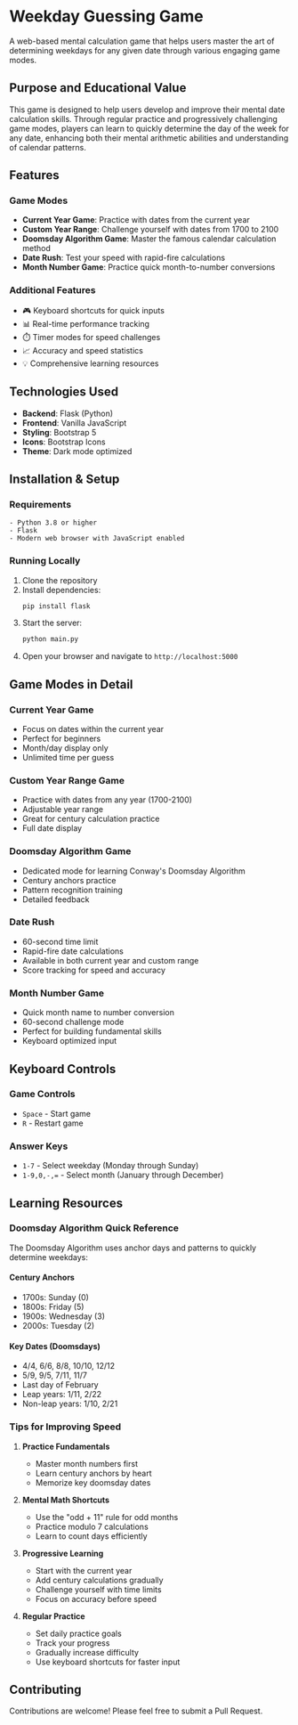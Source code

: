 # Weekday Guessing Game

A web-based mental calculation game that helps users master the art of determining weekdays for any given date through various engaging game modes.

## Purpose and Educational Value

This game is designed to help users develop and improve their mental date calculation skills. Through regular practice and progressively challenging game modes, players can learn to quickly determine the day of the week for any date, enhancing both their mental arithmetic abilities and understanding of calendar patterns.

## Features

### Game Modes
- **Current Year Game**: Practice with dates from the current year
- **Custom Year Range**: Challenge yourself with dates from 1700 to 2100
- **Doomsday Algorithm Game**: Master the famous calendar calculation method
- **Date Rush**: Test your speed with rapid-fire calculations
- **Month Number Game**: Practice quick month-to-number conversions

### Additional Features
- 🎮 Keyboard shortcuts for quick inputs
- 📊 Real-time performance tracking
- ⏱️ Timer modes for speed challenges
- 📈 Accuracy and speed statistics
- 💡 Comprehensive learning resources

## Technologies Used

- **Backend**: Flask (Python)
- **Frontend**: Vanilla JavaScript
- **Styling**: Bootstrap 5
- **Icons**: Bootstrap Icons
- **Theme**: Dark mode optimized

## Installation & Setup

### Requirements

```plaintext
- Python 3.8 or higher
- Flask
- Modern web browser with JavaScript enabled
```

### Running Locally

1. Clone the repository
2. Install dependencies:
   ```bash
   pip install flask
   ```
3. Start the server:
   ```bash
   python main.py
   ```
4. Open your browser and navigate to `http://localhost:5000`

## Game Modes in Detail

### Current Year Game
- Focus on dates within the current year
- Perfect for beginners
- Month/day display only
- Unlimited time per guess

### Custom Year Range Game
- Practice with dates from any year (1700-2100)
- Adjustable year range
- Great for century calculation practice
- Full date display

### Doomsday Algorithm Game
- Dedicated mode for learning Conway's Doomsday Algorithm
- Century anchors practice
- Pattern recognition training
- Detailed feedback

### Date Rush
- 60-second time limit
- Rapid-fire date calculations
- Available in both current year and custom range
- Score tracking for speed and accuracy

### Month Number Game
- Quick month name to number conversion
- 60-second challenge mode
- Perfect for building fundamental skills
- Keyboard optimized input

## Keyboard Controls

### Game Controls
- `Space` - Start game
- `R` - Restart game

### Answer Keys
- `1-7` - Select weekday (Monday through Sunday)
- `1-9,0,-,=` - Select month (January through December)

## Learning Resources

### Doomsday Algorithm Quick Reference

The Doomsday Algorithm uses anchor days and patterns to quickly determine weekdays:

#### Century Anchors
- 1700s: Sunday (0)
- 1800s: Friday (5)
- 1900s: Wednesday (3)
- 2000s: Tuesday (2)

#### Key Dates (Doomsdays)
- 4/4, 6/6, 8/8, 10/10, 12/12
- 5/9, 9/5, 7/11, 11/7
- Last day of February
- Leap years: 1/11, 2/22
- Non-leap years: 1/10, 2/21

### Tips for Improving Speed

1. **Practice Fundamentals**
   - Master month numbers first
   - Learn century anchors by heart
   - Memorize key doomsday dates

2. **Mental Math Shortcuts**
   - Use the "odd + 11" rule for odd months
   - Practice modulo 7 calculations
   - Learn to count days efficiently

3. **Progressive Learning**
   - Start with the current year
   - Add century calculations gradually
   - Challenge yourself with time limits
   - Focus on accuracy before speed

4. **Regular Practice**
   - Set daily practice goals
   - Track your progress
   - Gradually increase difficulty
   - Use keyboard shortcuts for faster input

## Contributing

Contributions are welcome! Please feel free to submit a Pull Request.

